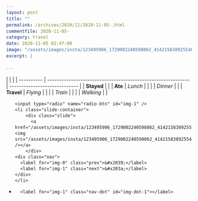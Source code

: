 ```yaml
---
layout: post
title: ""
permalink: /archives/2020/11/2020-11-05-.html
commentfile: 2020-11-05-
category: travel
date: 2020-11-05 02:47:00
image: "/assets/images/insta/123495906_1729002240598062_4142158389255408867_n_17857129394256541.jpg"
excerpt: |
  
---
```


|            |                                                              |
| ---------- | ------------------------------------------------------------ | ----------------------------- |
| **Stayed** |  |
| **Ate**    | _Lunch_                                                      |          |
|            | _Dinner_                                                     |          |
| **Travel** | _Flying_                                                     |          |
|            | _Train_                                                      |          |
|            | _Walking_                                                    |          |





<ul class="slides">

    <input type="radio" name="radio-btn" id="img-1" />
    <li class="slide-container">
        <div class="slide">
          <a href="/assets/images/insta/123495906_1729002240598062_4142158389255408867_n_17857129394256541.jpg"><img src="/assets/images/insta/123495906_1729002240598062_4142158389255408867_n_17857129394256541.jpg" /></a>
        </div>
    <div class="nav">
      <label for="img-0" class="prev">&#x2039;</label>
      <label for="img-1" class="next">&#x203a;</label>
    </div>
    </li>
			
<li class="nav-dots">

      <label for="img-1" class="nav-dot" id="img-dot-1"></label>

</li>
</ul>        
             

		